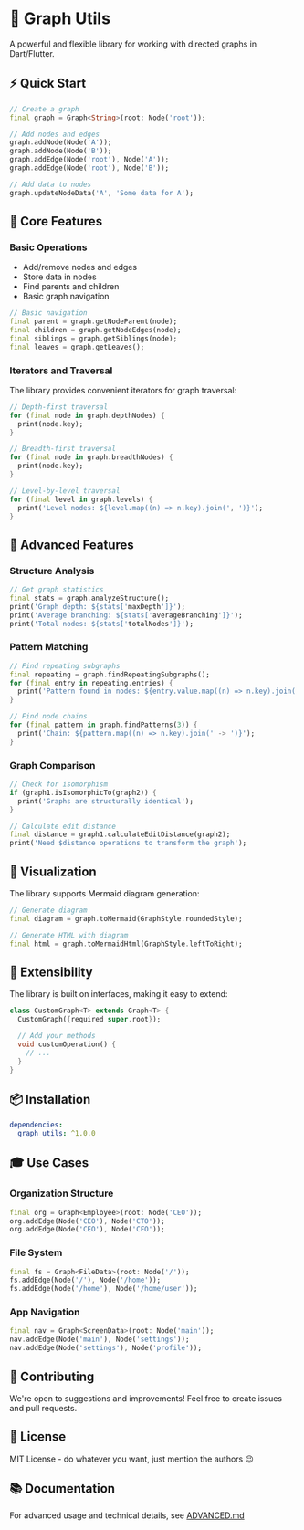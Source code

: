 # 🌳 Graph Utils

A powerful and flexible library for working with directed graphs in Dart/Flutter.

## ⚡️ Quick Start

```dart
// Create a graph
final graph = Graph<String>(root: Node('root'));

// Add nodes and edges
graph.addNode(Node('A'));
graph.addNode(Node('B'));
graph.addEdge(Node('root'), Node('A'));
graph.addEdge(Node('root'), Node('B'));

// Add data to nodes
graph.updateNodeData('A', 'Some data for A');
```

## 🎯 Core Features

### Basic Operations
- Add/remove nodes and edges
- Store data in nodes
- Find parents and children
- Basic graph navigation

```dart
// Basic navigation
final parent = graph.getNodeParent(node);
final children = graph.getNodeEdges(node);
final siblings = graph.getSiblings(node);
final leaves = graph.getLeaves();
```

### Iterators and Traversal
The library provides convenient iterators for graph traversal:

```dart
// Depth-first traversal
for (final node in graph.depthNodes) {
  print(node.key);
}

// Breadth-first traversal
for (final node in graph.breadthNodes) {
  print(node.key);
}

// Level-by-level traversal
for (final level in graph.levels) {
  print('Level nodes: ${level.map((n) => n.key).join(', ')}');
}
```

## 🚀 Advanced Features

### Structure Analysis
```dart
// Get graph statistics
final stats = graph.analyzeStructure();
print('Graph depth: ${stats['maxDepth']}');
print('Average branching: ${stats['averageBranching']}');
print('Total nodes: ${stats['totalNodes']}');
```

### Pattern Matching
```dart
// Find repeating subgraphs
final repeating = graph.findRepeatingSubgraphs();
for (final entry in repeating.entries) {
  print('Pattern found in nodes: ${entry.value.map((n) => n.key).join(', ')}');
}

// Find node chains
for (final pattern in graph.findPatterns(3)) {
  print('Chain: ${pattern.map((n) => n.key).join(' -> ')}');
}
```

### Graph Comparison
```dart
// Check for isomorphism
if (graph1.isIsomorphicTo(graph2)) {
  print('Graphs are structurally identical');
}

// Calculate edit distance
final distance = graph1.calculateEditDistance(graph2);
print('Need $distance operations to transform the graph');
```

## 🎨 Visualization

The library supports Mermaid diagram generation:

```dart
// Generate diagram
final diagram = graph.toMermaid(GraphStyle.roundedStyle);

// Generate HTML with diagram
final html = graph.toMermaidHtml(GraphStyle.leftToRight);
```

## 🔧 Extensibility

The library is built on interfaces, making it easy to extend:

```dart
class CustomGraph<T> extends Graph<T> {
  CustomGraph({required super.root});

  // Add your methods
  void customOperation() {
    // ...
  }
}
```

## 📦 Installation

```yaml
dependencies:
  graph_utils: ^1.0.0
```

## 🎓 Use Cases

### Organization Structure
```dart
final org = Graph<Employee>(root: Node('CEO'));
org.addEdge(Node('CEO'), Node('CTO'));
org.addEdge(Node('CEO'), Node('CFO'));
```

### File System
```dart
final fs = Graph<FileData>(root: Node('/'));
fs.addEdge(Node('/'), Node('/home'));
fs.addEdge(Node('/home'), Node('/home/user'));
```

### App Navigation
```dart
final nav = Graph<ScreenData>(root: Node('main'));
nav.addEdge(Node('main'), Node('settings'));
nav.addEdge(Node('settings'), Node('profile'));
```

## 🤝 Contributing

We're open to suggestions and improvements! Feel free to create issues and pull requests.

## 📄 License

MIT License - do whatever you want, just mention the authors 😉

## 📚 Documentation

For advanced usage and technical details, see [ADVANCED.md](ADVANCED.md)